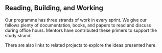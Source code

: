 <!--forhugo
+++
title="Primers"
date="28 Dec 2022 12:22:11 BST"
+++
forhugo-->

## Reading, Building, and Working

Our programme has three strands of work in every sprint. We give our fellows plenty of documentation, books, and papers to read and discuss during office hours. Mentors have contributed these primers to support the study strand.

There are also links to related projects to explore the ideas presented here.
